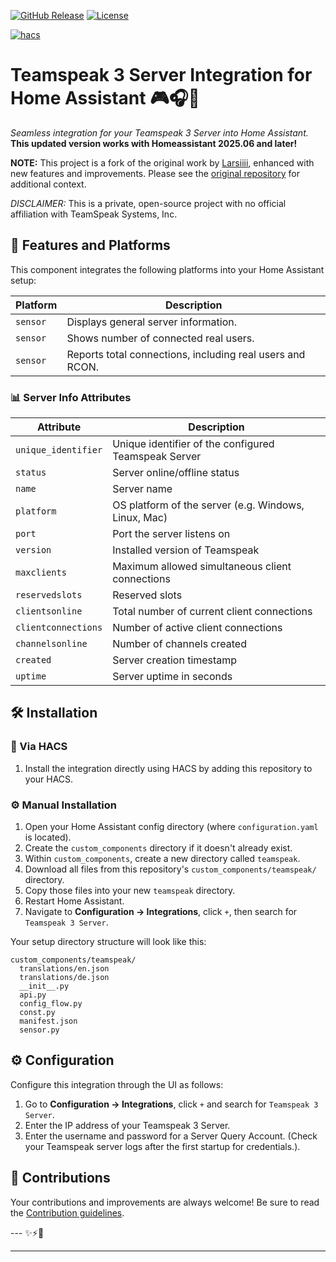 [![GitHub Release][releases-shield]][releases]
[![License][license-shield]](LICENSE)

[![hacs][hacsbadge]][hacs]

# Teamspeak 3 Server Integration for Home Assistant 🎮🎧🚀

*Seamless integration for your Teamspeak 3 Server into Home Assistant.*
**This updated version works with Homeassistant 2025.06 and later!**

**NOTE:** This project is a fork of the original work by [Larsiiii](https://github.com/Larsiiii/homeassistant-teamspeak), enhanced with new features and improvements. Please see the [original repository](https://github.com/Larsiiii/homeassistant-teamspeak) for additional context.

*DISCLAIMER:* This is a private, open-source project with no official affiliation with TeamSpeak Systems, Inc.

## 🧩 Features and Platforms

This component integrates the following platforms into your Home Assistant setup: 

| Platform | Description                                               |
| -------- | --------------------------------------------------------- |
| `sensor` | Displays general server information.                      |
| `sensor` | Shows number of connected real users.                     |
| `sensor` | Reports total connections, including real users and RCON. |

### 📊 Server Info Attributes

| Attribute           | Description                                          |
| ------------------- | ---------------------------------------------------- |
| `unique_identifier` | Unique identifier of the configured Teamspeak Server |
| `status`            | Server online/offline status                         |
| `name`              | Server name                                          |
| `platform`          | OS platform of the server (e.g. Windows, Linux, Mac) |
| `port`              | Port the server listens on                           |
| `version`           | Installed version of Teamspeak                       |
| `maxclients`        | Maximum allowed simultaneous client connections      |
| `reservedslots`     | Reserved slots                                       |
| `clientsonline`     | Total number of current client connections           |
| `clientconnections` | Number of active client connections                  |
| `channelsonline`    | Number of channels created                           |
| `created`           | Server creation timestamp                            |
| `uptime`            | Server uptime in seconds                             |

## 🛠️ Installation

### 📂 Via HACS

1. Install the integration directly using HACS by adding this repository to your HACS.

### ⚙️ Manual Installation

1. Open your Home Assistant config directory (where `configuration.yaml` is located).
2. Create the `custom_components` directory if it doesn't already exist.
3. Within `custom_components`, create a new directory called `teamspeak`.
4. Download all files from this repository's `custom_components/teamspeak/` directory.
5. Copy those files into your new `teamspeak` directory.
6. Restart Home Assistant.
7. Navigate to **Configuration → Integrations**, click `+`, then search for `Teamspeak 3 Server`.

Your setup directory structure will look like this: 

```
custom_components/teamspeak/
  translations/en.json
  translations/de.json
  __init__.py
  api.py
  config_flow.py
  const.py
  manifest.json
  sensor.py
```

## ⚙️ Configuration

Configure this integration through the UI as follows: 

1. Go to **Configuration → Integrations**, click `+` and search for `Teamspeak 3 Server`.
2. Enter the IP address of your Teamspeak 3 Server.
3. Enter the username and password for a Server Query Account. (Check your Teamspeak server logs after the first startup for credentials.).

## 🤝 Contributions

Your contributions and improvements are always welcome! Be sure to read the [Contribution guidelines](CONTRIBUTING.md).

\--- ✨⚡🚀


***

[teamspeak3_server]: https://www.teamspeak.com/en/
[hacs]: https://github.com/custom-components/hacs
[hacsbadge]: https://img.shields.io/badge/HACS-Custom-orange.svg?style=for-the-badge
[license-shield]: https://img.shields.io/github/license/Larsiiii/homeassistant-teamspeak.svg?style=for-the-badge
[releases-shield]: https://img.shields.io/github/v/release/Zertalos/homeassistant-ts3.svg?style=for-the-badge
[releases]: https://github.com/Zertalos/homeassistant-ts3/releases
